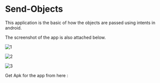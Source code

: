 # Send-Objects

This application is the basic of how the objects are passed using intents in android.

The screenshot of the app is also attached below.

![1](https://user-images.githubusercontent.com/65455693/116848039-62f77600-ac09-11eb-9d3a-5589b493a841.JPG)

![2](https://user-images.githubusercontent.com/65455693/116848052-6985ed80-ac09-11eb-96a0-296c28038ec9.JPG)

![3](https://user-images.githubusercontent.com/65455693/116848066-70146500-ac09-11eb-8cb5-74cdda37f262.JPG)

Get Apk for the app from here : 
